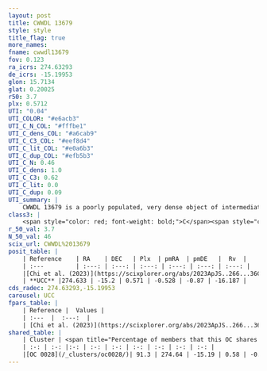 ```yaml
---
layout: post
title: CWWDL 13679
style: style
title_flag: true
more_names: 
fname: cwwdl13679
fov: 0.123
ra_icrs: 274.63293
de_icrs: -15.19953
glon: 15.7134
glat: 0.20025
r50: 3.7
plx: 0.5712
UTI: "0.04"
UTI_COLOR: "#e6acb3"
UTI_C_N_COL: "#fffbe1"
UTI_C_dens_COL: "#a6cab9"
UTI_C_C3_COL: "#eef8d4"
UTI_C_lit_COL: "#e0a6b3"
UTI_C_dup_COL: "#efb5b3"
UTI_C_N: 0.46
UTI_C_dens: 1.0
UTI_C_C3: 0.62
UTI_C_lit: 0.0
UTI_C_dup: 0.09
UTI_summary: |
    CWWDL 13679 is a poorly populated, very dense object of intermediate C3 quality. It was recently reported in the literature.<br><br><span style="color: #99180f; font-weight: bold;">Warning: </span>This is very likely a duplicate object, which shares a large percentage of members with at least one previously reported entry.
class3: |
    <span style="color: red; font-weight: bold;">C</span><span style="color: green; font-weight: bold;">A</span>
r_50_val: 3.7
N_50_val: 46
scix_url: CWWDL%2013679
posit_table: |
    | Reference    | RA    | DEC   | Plx  | pmRA  | pmDE   |  Rv  |
    | :---         | :---: | :---: | :---: | :---: | :---: | :---: |
    |[Chi et al. (2023)](https://scixplorer.org/abs/2023ApJS..266...36C) | 274.639 | -15.195 | 0.566 | -0.527 | -0.86 | -7.318 |
    | **UCC** |274.633 | -15.2 | 0.571 | -0.528 | -0.87 | -16.187 | 
cds_radec: 274.63293,-15.19953
carousel: UCC
fpars_table: |
    | Reference |  Values |
    | :---  |  :---:  |
    | [Chi et al. (2023)](https://scixplorer.org/abs/2023ApJS..266...36C) | `logAge=6.23, Z=-0.4` |
shared_table: |
    | Cluster | <span title="Percentage of members that this OC shares with the ones listed">%</span>   | RA   | DEC   | Plx   | pmRA  | pmDE  | Rv | UTI |
    | :-: | :-: |:-: | :-: | :-: | :-: | :-: | :-: | :-: |
    |[OC 0028](/_clusters/oc0028/)| 91.3 | 274.64 | -15.19 | 0.58 | -0.52 | -0.9 | -16.19 |0.63 |
---
```

